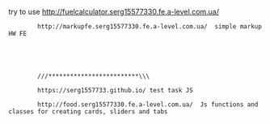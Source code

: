 try to use  http://fuelcalculator.serg15577330.fe.a-level.com.ua/

            

            http://markupfe.serg15577330.fe.a-level.com.ua/  simple markup HW FE
            
            
            
            
            
            ///*************************\\\
            
            https://serg1557733.github.io/ test task JS
            
            http://food.serg15577330.fe.a-level.com.ua/  Js functions and classes for creating cards, sliders and tabs
            